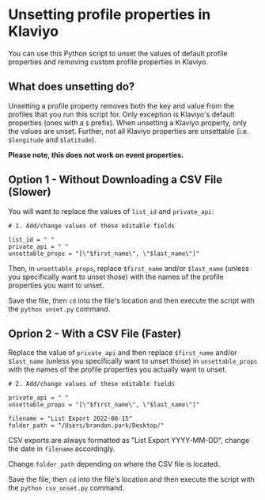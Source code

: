 # Unsetting profile properties in Klaviyo
You can use this Python script to unset the values of default profile properties and removing custom profile properties in Klaviyo. 

## What does unsetting do?

Unsetting a profile property removes both the key and value from the profiles that you run this script for. Only exception is Klaviyo's default properties (ones with a `$` prefix). When unsetting a Klaviyo property, only the values are unset. Further, not all Klaviyo properties are unsettable (i.e. `$longitude` and `$latitude`).

**Please note, this does not work on event properties.**

## Option 1 - Without Downloading a CSV File (Slower)

You will want to replace the values of `list_id` and `private_api`:

```
# 1. Add/change values of these editable fields

list_id = " "
private_api = " "
unsettable_props = "[\"$first_name\", \"$last_name\"]"
```

Then, in `unsettable_props`, replace `$first_name` and/or `$last_name` (unless you specifically want to unset those) with the names of the profile properties you want to unset.

Save the file, then `cd` into the file's location and then execute the script with the `python unset.py` command.

## Oprion 2 - With a CSV File (Faster)

Replace the value of `private_api` and then replace `$first_name` and/or `$last_name` (unless you specifically want to unset those) in `unsettable_props` with the names of the profile properties you actually want to unset.

```
# 2. Add/change values of these editable fields

private_api = " "
unsettable_props = "[\"$first_name\", \"$last_name\"]"

filename = "List Export 2022-08-15"
folder_path = "/Users/brandon.park/Desktop/"
```

CSV exports are always formatted as "List Export YYYY-MM-DD", change the date in `filename` accordingly. 

Change `folder_path` depending on where the CSV file is located.

Save the file, then `cd` into the file's location and then execute the script with the `python csv_unset.py` command.